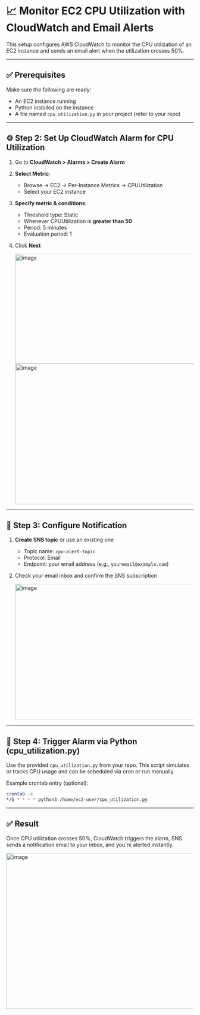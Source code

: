 # 📈 Monitor EC2 CPU Utilization with CloudWatch and Email Alerts

This setup configures AWS CloudWatch to monitor the CPU utilization of an EC2 instance and sends an email alert when the utilization crosses 50%.

---

## ✅ Prerequisites

Make sure the following are ready:
- An EC2 instance running 
- Python installed on the instance
- A file named `cpu_utilization.py` in your project (refer to your repo)

---

## ⚙️ Step 2: Set Up CloudWatch Alarm for CPU Utilization

1. Go to **CloudWatch > Alarms > Create Alarm**
2. **Select Metric**:
   - Browse → EC2 → Per-Instance Metrics → CPUUtilization
   - Select your EC2 instance
3. **Specify metric & conditions**:
   - Threshold type: Static
   - Whenever CPUUtilization is **greater than 50**
   - Period: 5 minutes
   - Evaluation period: 1
4. Click **Next**

   <img width="940" height="294" alt="image" src="https://github.com/user-attachments/assets/84a42bc5-c56f-4f03-9d2c-f90e5e66bfd8" />

   <img width="940" height="376" alt="image" src="https://github.com/user-attachments/assets/ff9a62cd-30dd-4b7e-b41e-104d32528724" />

---

## 📩 Step 3: Configure Notification

1. **Create SNS topic** or use an existing one
   - Topic name: `cpu-alert-topic`
   - Protocol: Email
   - Endpoint: your email address (e.g., `youremail@example.com`)
2. Check your email inbox and confirm the SNS subscription

   <img width="940" height="364" alt="image" src="https://github.com/user-attachments/assets/e94132df-5695-4ca2-8e45-1cdff1e4dfa8" />


---

## 📜 Step 4: Trigger Alarm via Python (cpu_utilization.py)

Use the provided `cpu_utilization.py` from your repo. This script simulates or tracks CPU usage and can be scheduled via cron or run manually.

Example crontab entry (optional):
```bash
crontab -e
*/5 * * * * python3 /home/ec2-user/cpu_utilization.py
```

---

## ✅ Result

Once CPU utilization crosses 50%, CloudWatch triggers the alarm, SNS sends a notification email to your inbox, and you're alerted instantly.

<img width="940" height="417" alt="image" src="https://github.com/user-attachments/assets/e5eed15a-1c96-4953-92dc-ff87b429056d" />

